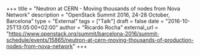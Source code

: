 +++
title = "Neutron at CERN - Moving thousands of nodes from Nova Network"
description = "OpenStack Summit 2016, 24-28 October, Barcelona"
type = "External"
tags = ["Talk"]
draft = false
date = "2016-10-25T13:05:00+02:00"
author = "Ricardo Rocha"
external_url = "https://www.openstack.org/summit/barcelona-2016/summit-schedule/events/15865/neutron-at-cern-moving-thousands-of-production-nodes-from-nova-network"
+++
